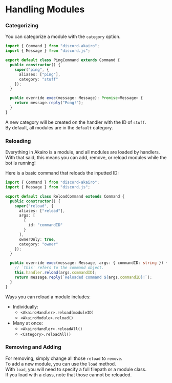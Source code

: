 <!-- markdownlint-disable MD001 -->

# Handling Modules

### Categorizing

You can categorize a module with the `category` option.

```ts
import { Command } from "discord-akairo";
import { Message } from "discord.js";

export default class PingCommand extends Command {
  public constructor() {
    super("ping", {
      aliases: ["ping"],
      category: "stuff"
    });
  }

  public override exec(message: Message): Promise<Message> {
    return message.reply("Pong!");
  }
}
```

A new category will be created on the handler with the ID of `stuff`.  
By default, all modules are in the `default` category.

### Reloading

Everything in Akairo is a module, and all modules are loaded by handlers.  
With that said, this means you can add, remove, or reload modules while the bot is running!

Here is a basic command that reloads the inputted ID:

```ts
import { Command } from "discord-akairo";
import { Message } from "discord.js";

export default class ReloadCommand extends Command {
  public constructor() {
    super("reload", {
      aliases: ["reload"],
      args: [
        {
          id: "commandID"
        }
      ],
      ownerOnly: true,
      category: "owner"
    });
  }

  public override exec(message: Message, args: { commandID: string }) {
    // `this` refers to the command object.
    this.handler.reload(args.commandID);
    return message.reply(`Reloaded command ${args.commandID}!`);
  }
}
```

Ways you can reload a module includes:

- Individually:
  - `<AkairoHandler>.reload(moduleID)`
  - `<AkairoModule>.reload()`
- Many at once:
  - `<AkairoHandler>.reloadAll()`
  - `<Category>.reloadAll()`

### Removing and Adding

For removing, simply change all those `reload` to `remove`.  
To add a new module, you can use the `load` method.  
With `load`, you will need to specify a full filepath or a module class.  
If you load with a class, note that those cannot be reloaded.
